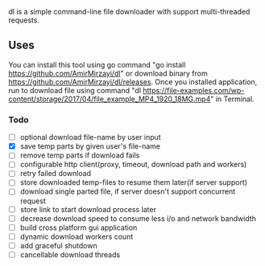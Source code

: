 dl is a simple command-line file downloader with support multi-threaded requests.

## Uses
You can install this tool using go command "go install https://github.com/AmirMirzayi/dl" or download binary from https://github.com/AmirMirzayi/dl/releases.
Once you installed application, run to download file using command "dl https://file-examples.com/wp-content/storage/2017/04/file_example_MP4_1920_18MG.mp4" in Terminal.


### Todo
- [ ] optional download file-name by user input
- [X] save temp parts by given user's file-name
- [ ] remove temp parts if download fails
- [ ] configurable http client(proxy, timeout, download path and workers)
- [ ] retry failed download
- [ ] store downloaded temp-files to resume them later(if server support)
- [ ] download single parted file, if server doesn't support concurrent request
- [ ] store link to start download process later
- [ ] decrease download speed to consume less i/o and network bandwidth
- [ ] build cross platform gui application
- [ ] dynamic download workers count 
- [ ] add graceful shutdown
- [ ] cancellable download threads